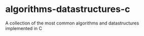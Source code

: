 # algorithms-datastructures-c
A collection of the most common algorithms and datastructures implemented in C
